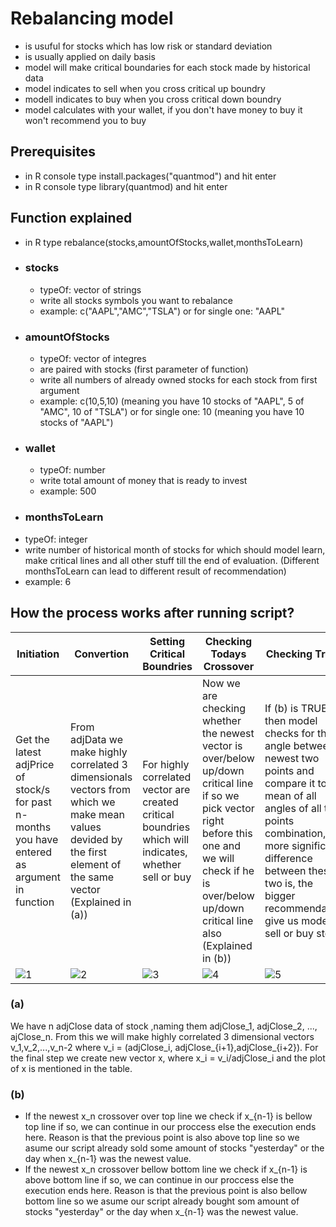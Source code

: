 # Rebalancing model
- is usuful for stocks which has low risk or standard deviation
- is usually applied on daily basis
- model will make critical boundaries for each stock made by historical data 
- model indicates to sell when you cross critical up boundry
- modell indicates to buy when you cross critical down boundry
- model calculates with your wallet, if you don't have money to buy it won't recommend you to buy

## Prerequisites
- in R console type  install.packages("quantmod") and hit enter
- in R console type library(quantmod) and hit enter

## Function explained
- in R type rebalance(stocks,amountOfStocks,wallet,monthsToLearn)
- ### stocks
  - typeOf: vector of strings 
  - write all stocks symbols you want to rebalance 
  - example: c("AAPL","AMC","TSLA") or for single one: "AAPL"
- ### amountOfStocks 
  - typeOf: vector of integres
  - are paired with stocks (first parameter of function)
  - write all numbers of already owned stocks for each  stock from first argument
  - example: c(10,5,10) (meaning you have 10 stocks of "AAPL", 5 of "AMC", 10 of "TSLA") or for single one: 10 (meaning you have 10 stocks of "AAPL")
- ### wallet
  - typeOf: number 
  - write total amount of money that is ready to invest
  - example: 500
 - ### monthsToLearn
  - typeOf: integer
  - write number of historical month of stocks for which should model learn, make critical lines and all other stuff till the end of evaluation. (Different monthsToLearn can lead to different result of recommendation)
  - example: 6
  
  

## How the process works after running script?
|Initiation|Convertion|Setting Critical Boundries|Checking Todays Crossover|Checking Trend|
|-------------|-------------|-------------|-------------|-------------|
|Get the latest adjPrice of stock/s for past n-months you have entered as argument in function|From adjData we make highly correlated 3 dimensionals vectors from which we make mean values devided by the first element of the same vector (Explained in (a))|For highly correlated vector are created critical boundries which will indicates, whether sell or buy|Now we are checking whether the newest vector is over/below up/down critical line if so we pick vector right before this one and we will check if he is over/below up/down critical line also (Explained in (b))|If (b) is TRUE then model checks for the angle between newest two points and compare it to mean of all angles of all two points combination, the more significant difference between these two is, the bigger recommendation give us model to sell or buy stock|
|![1](https://user-images.githubusercontent.com/78803735/141456206-7501a8a1-7201-46f3-8311-63192b488e4f.jpg)|![2](https://user-images.githubusercontent.com/78803735/141457030-5ca2a221-9c9e-4431-8fd5-6b8c004e8e73.jpg)|![3](https://user-images.githubusercontent.com/78803735/141457870-5982b5f5-edea-44b4-941a-ce8de1c964d1.jpg)|![4](https://user-images.githubusercontent.com/78803735/141464584-bd814776-88ac-4051-8a04-99ac06121180.jpg)|![5](https://user-images.githubusercontent.com/78803735/141467450-bc6a10e3-693d-4497-a251-b0fdcddb2d7d.jpg)|

### (a)
We have n adjClose data of stock ,naming them adjClose_1, adjClose_2, ..., ajClose_n. From this we will make highly correlated 3 dimensional vectors v_1,v_2,...,v_n-2
where v_i = (adjClose_i, adjClose_{i+1},adjClose_{i+2}). For the final step we create new vector x, where x_i = v_i/adjClose_i and the plot of x is mentioned in the table.
### (b)
- If the newest x_n crossover over top line we check if x_{n-1} is bellow top line if so, we can continue in our proccess else the execution ends here. Reason is that the previous point is also above top line so we asume our script already sold some amount of stocks "yesterday" or the day when x_{n-1} was the newest value.
- If the newest x_n crossover bellow bottom line we check if x_{n-1} is above bottom line if so, we can continue in our proccess else the execution ends here. Reason is that the previous point is also bellow bottom line so we asume our script already bought som amount of stocks "yesterday" or the day when x_{n-1} was the newest value.









